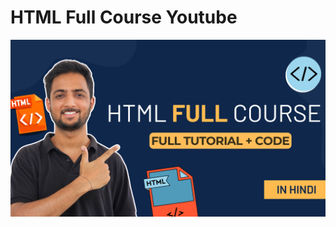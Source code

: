 # HTML Full Course Youtube

<a href = "https://www.youtube.com/playlist?list=PLjcMbeDozyhq69TLNq71UiSLlW9LBkBBr" target="_blank"> <img src="https://github.com/learnwithdx/HTML-Full-Course-Youtube/blob/main/assets/HTML%20playlist.png"> </a>

